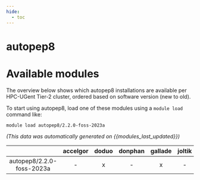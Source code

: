 ```yaml
---
hide:
  - toc
---
```


autopep8
========

# Available modules


The overview below shows which autopep8 installations are available per HPC-UGent Tier-2 cluster, ordered based on software version (new to old).

To start using autopep8, load one of these modules using a `module load` command like:

```shell
module load autopep8/2.2.0-foss-2023a
```

*(This data was automatically generated on {{modules_last_updated}})*

| |accelgor|doduo|donphan|gallade|joltik|litleo|shinx|
| :---: | :---: | :---: | :---: | :---: | :---: | :---: | :---: |
|autopep8/2.2.0-foss-2023a|-|x|-|x|-|x|x|
